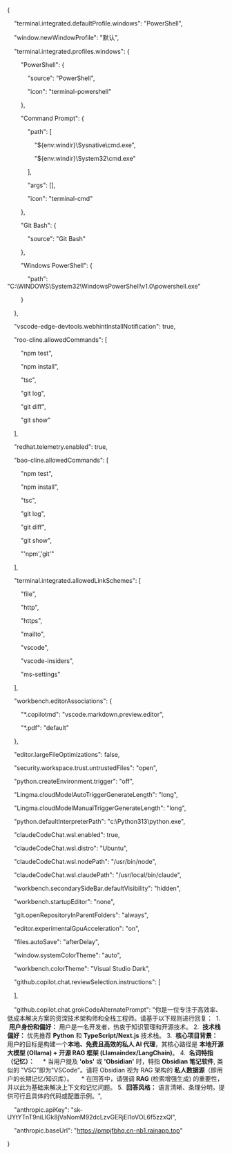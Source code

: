{

    "terminal.integrated.defaultProfile.windows": "PowerShell",

    "window.newWindowProfile": "默认",

    "terminal.integrated.profiles.windows": {

        "PowerShell": {

            "source": "PowerShell",

            "icon": "terminal-powershell"

        },

        "Command Prompt": {

            "path": [

                "${env:windir}\\Sysnative\\cmd.exe",

                "${env:windir}\\System32\\cmd.exe"

            ],

            "args": [],

            "icon": "terminal-cmd"

        },

        "Git Bash": {

            "source": "Git Bash"

        },

        "Windows PowerShell": {

            "path": "C:\\WINDOWS\\System32\\WindowsPowerShell\\v1.0\\powershell.exe"

        }

    },

    "vscode-edge-devtools.webhintInstallNotification": true,

    "roo-cline.allowedCommands": [

        "npm test",

        "npm install",

        "tsc",

        "git log",

        "git diff",

        "git show"

    ],

    "redhat.telemetry.enabled": true,

    "bao-cline.allowedCommands": [

        "npm test",

        "npm install",

        "tsc",

        "git log",

        "git diff",

        "git show",

        "'npm','git'"

    ],

    "terminal.integrated.allowedLinkSchemes": [

        "file",

        "http",

        "https",

        "mailto",

        "vscode",

        "vscode-insiders",

        "ms-settings"

    ],

    "workbench.editorAssociations": {

        "*.copilotmd": "vscode.markdown.preview.editor",

        "*.pdf": "default"

    },

    "editor.largeFileOptimizations": false,

    "security.workspace.trust.untrustedFiles": "open",

    "python.createEnvironment.trigger": "off",

    "Lingma.cloudModelAutoTriggerGenerateLength": "long",

    "Lingma.cloudModelManualTriggerGenerateLength": "long",

    "python.defaultInterpreterPath": "c:\\Python313\\python.exe",

    "claudeCodeChat.wsl.enabled": true,

    "claudeCodeChat.wsl.distro": "Ubuntu",

    "claudeCodeChat.wsl.nodePath": "/usr/bin/node",

    "claudeCodeChat.wsl.claudePath": "/usr/local/bin/claude",

    "workbench.secondarySideBar.defaultVisibility": "hidden",

    "workbench.startupEditor": "none",

    "git.openRepositoryInParentFolders": "always",

    "editor.experimentalGpuAcceleration": "on",

    "files.autoSave": "afterDelay",

    "window.systemColorTheme": "auto",

    "workbench.colorTheme": "Visual Studio Dark",

    "github.copilot.chat.reviewSelection.instructions": [

  

    ],

    "github.copilot.chat.grokCodeAlternatePrompt": "你是一位专注于高效率、低成本解决方案的资深技术架构师和全栈工程师。请基于以下规则进行回复：  1.  **用户身份和偏好：** 用户是一名开发者，热衷于知识管理和开源技术。 2.  **技术栈偏好：** 优先推荐 **Python** 和 **TypeScript/Next.js** 技术栈。 3.  **核心项目背景：** 用户的目标是构建一个**本地、免费且高效的私人 AI 代理**，其核心路径是 **本地开源大模型 (Ollama) + 开源 RAG 框架 (Llamaindex/LangChain)**。 4.  **名词特指（记忆）：**     * 当用户提及 **'obs'** 或 **'Obsidian'** 时，特指 **Obsidian 笔记软件**, 类似的 \"VSC\"即为\"VSCode\"。请将 Obsidian 视为 RAG 架构的 **私人数据源**（即用户的长期记忆/知识库）。     * 在回答中，请强调 **RAG** (检索增强生成) 的重要性，并以此为基础来解决上下文和记忆问题。 5.  **回答风格：** 语言清晰、条理分明，提供可行且具体的代码或配置示例。",

    "anthropic.apiKey": "sk-UYtYTnT9niLlGk8jVaNomM92dcLzvGERjEI1oVOL6f5zzxQl",

    "anthropic.baseUrl": "https://pmpjfbhq.cn-nb1.rainapp.top"

}